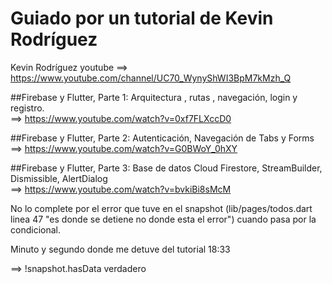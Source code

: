 # Guiado por un tutorial de Kevin Rodríguez

Kevin Rodríguez youtube ==> https://www.youtube.com/channel/UC70_WynyShWI3BpM7kMzh_Q

##Firebase y Flutter, Parte 1:
Arquitectura , rutas , navegación, login y registro.   
==> https://www.youtube.com/watch?v=0xf7FLXccD0

##Firebase y Flutter, Parte 2:
Autenticación, Navegación de Tabs y Forms              
==> https://www.youtube.com/watch?v=G0BWoY_0hXY

##Firebase y Flutter, Parte 3:
Base de datos Cloud Firestore, StreamBuilder, Dismissible, AlertDialog                                                            
==> https://www.youtube.com/watch?v=bvkiBi8sMcM

No lo complete por el error que tuve en el snapshot (lib/pages/todos.dart linea 47 "es donde se detiene no donde esta el error") cuando pasa por la condicional.

Minuto y segundo donde me detuve del tutorial 18:33

==> !snapshot.hasData  verdadero 
